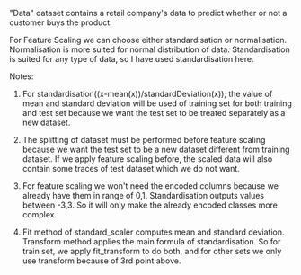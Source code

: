 "Data" dataset contains a retail company's data to predict whether or not a customer buys the product.

For Feature Scaling we can choose either standardisation or normalisation. Normalisation is more suited for normal distribution of data. Standardisation is suited for any type of data, so I have used standardisation here.

Notes:
1) For standardisation((x-mean(x))/standardDeviation(x)), the value of mean and standard deviation will be used of training set for both training and test set because we want the test set to be treated separately as a new dataset.

2) The splitting of dataset must be performed before feature scaling because we want the test set to be a new dataset different from training dataset. If we apply feature scaling before, the scaled data will also contain some traces of test dataset which we do not want.

3) For feature scaling we won't need the encoded columns because we already have them in range of 0,1. Standardisation outputs values between -3,3. So it will only make the already encoded classes more complex.

4) Fit method of standard_scaler computes mean and standard deviation. Transform method applies the main formula of standardisation. So for train set, we apply fit_transform to do both, and for other sets we only use transform because of 3rd point above.
